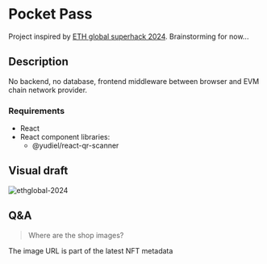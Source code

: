 # Pocket Pass

Project inspired by [ETH global superhack 2024](https://ethglobal.com/events/superhack2024). Brainstorming for now...

## Description

No backend, no database, frontend middleware between browser and EVM chain network provider.

### Requirements

- React
- React component libraries:
  - @yudiel/react-qr-scanner

## Visual draft

![ethglobal-2024](https://github.com/user-attachments/assets/496fe846-0744-4106-bd5b-36ac0978d635)

## Q&A

> Where are the shop images?
> 
The image URL is part of the latest NFT metadata
